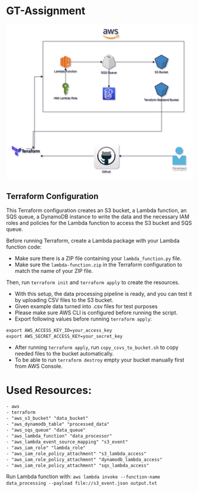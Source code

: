 # GT-Assignment #

![alt text](gt-assignment-infra.jpg)

## Terraform Configuration ##
This Terraform configuration creates an S3 bucket, a Lambda function, an SQS queue, a DynamoDB instance to write the data and the necessary IAM roles and policies for the Lambda function to access the S3 bucket and SQS queue.

Before running Terraform, create a Lambda package with your Lambda function code:
- Make sure there is a ZIP file containing your `lambda_function.py` file.
- Make sure the `lambda-function.zip` in the Terraform configuration to match the name of your ZIP file.

Then, run `terraform init` and `terraform apply` to create the resources.

- With this setup, the data processing pipeline is ready, and you can test it by uploading CSV files to the S3 bucket. 
- Given example data turned into .csv files for test purposes
- Please make sure AWS CLI is configured before running the script.
- Export following values before running `terraform apply`:
```
export AWS_ACCESS_KEY_ID=your_access_key
export AWS_SECRET_ACCESS_KEY=your_secret_key
```
- After running `terraform apply`, run `copy_csvs_to_bucket.sh` to copy needed files to the bucket automatically.
- To be able to run `terraform destroy` empty your bucket manually first from AWS Console.

# Used Resources: 
```
- aws
- terraform
- "aws_s3_bucket" "data_bucket"
- "aws_dynamodb_table" "processed_data"
- "aws_sqs_queue" "data_queue"
- "aws_lambda_function" "data_processor"
- "aws_lambda_event_source_mapping" "s3_event"
- "aws_iam_role" "lambda_role"
- "aws_iam_role_policy_attachment" "s3_lambda_access"
- "aws_iam_role_policy_attachment" "dynamodb_lambda_access"
- "aws_iam_role_policy_attachment" "sqs_lambda_access"
```

Run Lambda function with:
`aws lambda invoke --function-name data_processing --payload file://s3_event.json output.txt`

